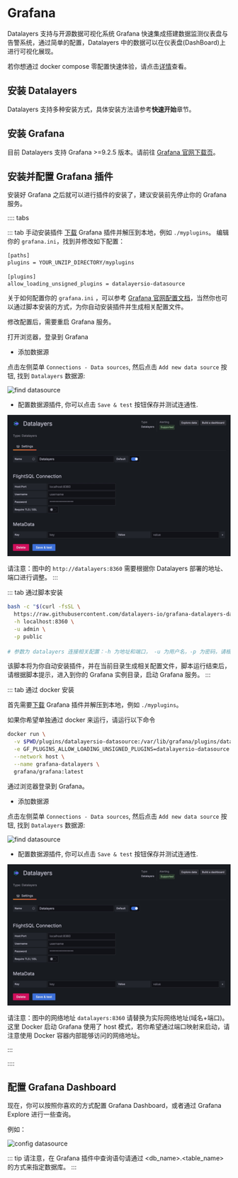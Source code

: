# Grafana
Datalayers 支持与开源数据可视化系统 Grafana 快速集成搭建数据监测仪表盘与告警系统，通过简单的配置，Datalayers 中的数据可以在仪表盘(DashBoard)上进行可视化展现。

若你想通过 docker compose 零配置快速体验，请点击[详情](https://github.com/datalayers-io/datalayers-with-grafana)查看。

## 安装 Datalayers

Datalayers 支持多种安装方式，具体安装方法请参考**快速开始**章节。


## 安装 Grafana

目前 Datalayers 支持 Grafana >=9.2.5 版本。请前往 [Grafana 官网下载页](https://grafana.com/grafana/download)。


## 安装并配置 Grafana 插件

安装好 Grafana 之后就可以进行插件的安装了，建议安装前先停止你的 Grafana 服务。

:::: tabs

::: tab 手动安装插件
[下载](https://github.com/datalayers-io/grafana-datalayers-datasource/releases) Grafana 插件并解压到本地，例如 `./myplugins`。
编辑你的 `grafana.ini`，找到并修改如下配置：

```
[paths]
plugins = YOUR_UNZIP_DIRECTORY/myplugins

[plugins]
allow_loading_unsigned_plugins = datalayersio-datasource
```

关于如何配置你的 `grafana.ini` ，可以参考 <a href="https://grafana.com/docs/grafana/latest/setup-grafana/configure-grafana/" target="_blank">Grafana 官网配置文档</a>，当然你也可以通过脚本安装的方式，为你自动安装插件并生成相关配置文件。

修改配置后，需要重启 Grafana 服务。

打开浏览器，登录到 Grafana

- 添加数据源

点击左侧菜单 `Connections - Data sources`, 然后点击 `Add new data source` 按钮, 找到 `Datalayers` 数据源:

![find datasource](../assets/find_datasource.png) 

- 配置数据源插件, 你可以点击 `Save & test` 按钮保存并测试连通性.

![config datasource](../assets/config_datasource.jpg)

请注意：图中的 `http://datalayers:8360` 需要根据你 Datalayers 部署的地址、端口进行调整。
:::

::: tab 通过脚本安装

``` bash
bash -c "$(curl -fsSL \
  https://raw.githubusercontent.com/datalayers-io/grafana-datalayers-datasource/main/install.sh)" -- \
  -h localhost:8360 \
  -u admin \
  -p public

# 参数为 datalayers 连接相关配置：-h 为地址和端口， -u 为用户名，-p 为密码，请根据实际情况修改
```

该脚本将为你自动安装插件，并在当前目录生成相关配置文件，脚本运行结束后，请根据脚本提示，进入到你的 Grafana 实例目录，启动 Grafana 服务。
:::

::: tab 通过 docker 安装

首先需要[下载](https://github.com/datalayers-io/grafana-datalayers-datasource/releases) Grafana 插件并解压到本地，例如 `./myplugins`。

如果你希望单独通过 docker 来运行，请运行以下命令

``` bash
docker run \
  -v $PWD/plugins/datalayersio-datasource:/var/lib/grafana/plugins/datalayersio-datasource \
  -e GF_PLUGINS_ALLOW_LOADING_UNSIGNED_PLUGINS=datalayersio-datasource \
  --network host \
  --name grafana-datalayers \
  grafana/grafana:latest
```

通过浏览器登录到 Grafana。

- 添加数据源

点击左侧菜单 `Connections - Data sources`, 然后点击 `Add new data source` 按钮, 找到 `Datalayers` 数据源:

![find datasource](../assets/find_datasource.png) 

- 配置数据源插件, 你可以点击 `Save & test` 按钮保存并测试连通性.

![config datasource](../assets/config_datasource.jpg)

请注意：图中的网络地址 `datalayers:8360` 请替换为实际网络地址(域名+端口)。这里 Docker 启动 Grafana 使用了 host 模式，若你希望通过端口映射来启动，请注意使用 Docker 容器内部能够访问的网络地址。

:::

::::



## 配置 Grafana Dashboard

现在，你可以按照你喜欢的方式配置 Grafana Dashboard，或者通过 Grafana Explore 进行一些查询。

例如：

![config datasource](../assets/dashboard.jpg)


::: tip
请注意，在 Grafana 插件中查询语句请通过 <db_name>.<table_name> 的方式来指定数据库。
:::
